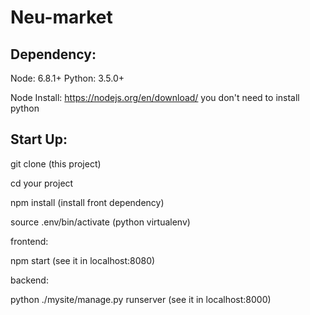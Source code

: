 # Neu-market

## Dependency:

Node: 6.8.1+ 
Python: 3.5.0+

Node Install: https://nodejs.org/en/download/
you don't need to install python

## Start Up:

git clone (this project)

cd your project

npm install (install front dependency)

source .env/bin/activate (python virtualenv)

frontend:

npm start (see it in localhost:8080)

backend:

python ./mysite/manage.py runserver (see it in localhost:8000)




